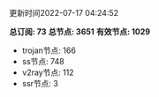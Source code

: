 更新时间2022-07-17 04:24:52

**总订阅: 73**
**总节点: 3651**
**有效节点: 1029**
- trojan节点: 166
- ss节点: 748
- v2ray节点: 112
- ssr节点: 3
